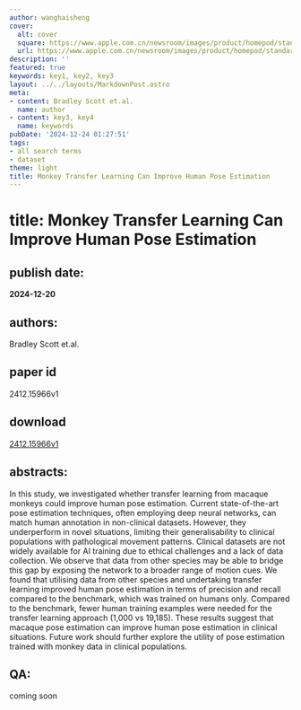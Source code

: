 ```yaml
---
author: wanghaisheng
cover:
  alt: cover
  square: https://www.apple.com.cn/newsroom/images/product/homepod/standard/Apple-HomePod-hero-230118_big.jpg.large_2x.jpg
  url: https://www.apple.com.cn/newsroom/images/product/homepod/standard/Apple-HomePod-hero-230118_big.jpg.large_2x.jpg
description: ''
featured: true
keywords: key1, key2, key3
layout: ../../layouts/MarkdownPost.astro
meta:
- content: Bradley Scott et.al.
  name: author
- content: key3, key4
  name: keywords
pubDate: '2024-12-24 01:27:51'
tags:
- all search terms
- dataset
theme: light
title: Monkey Transfer Learning Can Improve Human Pose Estimation
---
```


# title: Monkey Transfer Learning Can Improve Human Pose Estimation 
## publish date: 
**2024-12-20** 
## authors: 
  Bradley Scott et.al. 
## paper id
2412.15966v1
## download
[2412.15966v1](http://arxiv.org/abs/2412.15966v1)
## abstracts:
In this study, we investigated whether transfer learning from macaque monkeys could improve human pose estimation. Current state-of-the-art pose estimation techniques, often employing deep neural networks, can match human annotation in non-clinical datasets. However, they underperform in novel situations, limiting their generalisability to clinical populations with pathological movement patterns. Clinical datasets are not widely available for AI training due to ethical challenges and a lack of data collection. We observe that data from other species may be able to bridge this gap by exposing the network to a broader range of motion cues. We found that utilising data from other species and undertaking transfer learning improved human pose estimation in terms of precision and recall compared to the benchmark, which was trained on humans only. Compared to the benchmark, fewer human training examples were needed for the transfer learning approach (1,000 vs 19,185). These results suggest that macaque pose estimation can improve human pose estimation in clinical situations. Future work should further explore the utility of pose estimation trained with monkey data in clinical populations.
## QA:
coming soon
